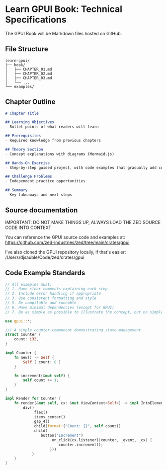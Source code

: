 # Learn GPUI Book: Technical Specifications

The GPUI Book will be Markdown files hosted on GitHub.

## File Structure

```
learn-gpui/
├── book/
│   ├── CHAPTER_01.md
│   ├── CHAPTER_02.md
│   ├── CHAPTER_03.md
│   └── ...
└── examples/
```

## Chapter Outline

```markdown
# Chapter Title

## Learning Objectives
- Bullet points of what readers will learn

## Prerequisites
- Required knowledge from previous chapters

## Theory Section
- Concept explanations with diagrams (Mermaid.js)

## Hands-On Exercise
- Step-by-step guided project, with code examples that gradually add complexity.

## Challenge Problems
- Independent practice opportunities

## Summary
- Key takeaways and next steps
```

## Source documentation

IMPORTANT: DO NOT MAKE THINGS UP, ALWAYS LOAD THE ZED SOURCE CODE INTO CONTEXT

You can reference the GPUI source code and examples at: https://github.com/zed-industries/zed/tree/main/crates/gpui

I've also cloned the GPUI repository locally, if that's easier: /Users/djsauble/Code/zed/crates/gpui

## Code Example Standards
```rust
// All examples must:
// 1. Have clear comments explaining each step
// 2. Include error handling if appropriate
// 3. Use consistent formatting and style
// 5. Be compilable and runnable
// 6. Have minimal dependencies (except for GPUI)
// 7. Be as simple as possible to illustrate the concept, but no simpler

use gpui::*;

/// A simple counter component demonstrating state management
struct Counter {
    count: i32,
}

impl Counter {
    fn new() -> Self {
        Self { count: 0 }
    }

    fn increment(&mut self) {
        self.count += 1;
    }
}

impl Render for Counter {
    fn render(&mut self, cx: &mut ViewContext<Self>) -> impl IntoElement {
        div()
            .flex()
            .items_center()
            .gap_4()
            .child(format!("Count: {}", self.count))
            .child(
                button("Increment")
                    .on_click(cx.listener(|counter, _event, _cx| {
                        counter.increment();
                    }))
            )
    }
}
```
